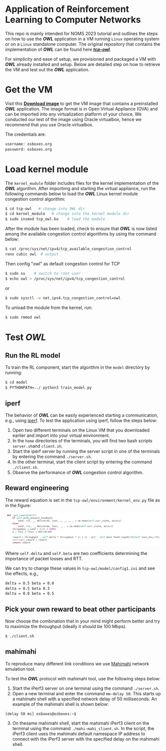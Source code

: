 # Application of Reinforcement Learning to Computer Networks
This repo is mainly intended for NOMS 2023 tutorial and outlines the steps on how to use the _**OWL**_ application in a VM running ```Linux``` operating system or on a ```Linux``` standalone computer. The original repository that contains the implementation of  _**OWL**_ can be found here _**[tcp-owl](https://github.com/alessiosac/tcp-owl)**_.

For simplicity and ease of setup, we provisioned and packaged a VM with _**OWL**_ already installed and setup. Below are detailed step on how to retrieve the VM and test out the _**OWL**_ application.

# Get the VM
Visit this **[Download image](https://www.dropbox.com/t/NcbTEn25mcHNvEbn)** to get the VM image that contains a preinstalled _**OWL**_ application. The image format is in Open Virtual Appliance (OVA) and can be imported into any virtualization platform of your choice. We conducted our test of the image using Oracle virtualbox, hence we recommend that you use Oracle virtualbox.

The credentials are:
```bash
username: osboxes.org
password: osboxes.org
```

# Load kernel module

The `kernel_module` folder includes files for the kernel implementation of the _**OWL**_ algorithm.
After importimg and starting the virtual appliance, run the following commands below to load the _**OWL**_ Linux kernel module congestion control algorithm:

```bash
$ cd tcp-owl   # change into OWL dir
$ cd kernel_module   # change into the kernel module dir
$ sudo insmod tcp_owl.ko    # load the module
```

After the module has been loaded, check to ensure that _**OWL**_ is now listed among the available congestion control algorithms by using the command below:  

```bash
$ cat /proc/sys/net/ipv4/tcp_available_congestion_control
reno cubic owl  # output
```

Then config "owl" as default congestion control for TCP
```bash
$ sudo su    # switch to root user
$ echo owl > /proc/sys/net/ipv4/tcp_congestion_control
```

or
```bash
$ sudo sysctl -w net.ipv4.tcp_congestion_control=owl
```

To unload the module from the kernel, run:
```bash
$ sudo rmmod owl
```

# Test _**OWL**_

## Run the RL model

To train the RL component, start the algorithm in the `model` directory by running:
```bash
$ cd model
$ PYTHONPATH=../ python3 train_model.py 
```

## iperf
The behavior of _**OWL**_ can be easily experienced starting a communication, e.g., using [iperf](https://iperf.fr/iperf-download.php). To test the application using iperf, follow the steps below:  

1. Open two different terminals on the Linux VM that you downloaded earlier and import into your virtual environment.  
2. In the ```home``` directories of the terminals, you will find two bash scripts ```server.sh```and ```client.sh```.
3. Start the iperf server by running the server script in one of the terminals by entering the command ```./server.sh```.
4. In the other terminal, start the client script by entering the command ```./client.sh```.
5. Observe the performance of _**OWL**_ congestion control algorithm.

## Reward engineering

The reward equation is set in the  ```tcp-owl/environment/kernel_env.py``` file as in the figure:

![alt text](./screens/get_reward.png)

Where ```self.delta``` and ```self.beta``` are two coefficients determining the importance of packet losses and RTT.

We can try to change these values in ```tcp-owl/model/config1.ini``` and see the effects, e.g.,
```bash
delta = 0.5 beta = 0.0
delta = 0.5 beta 0.3
delta = 0.0 beta = 0.5
```

## Pick your own reward to beat other participants

Now choose the combination that in your mind might perform better and try to maximize the throughput (ideally it should be 100 Mbps).

```bash
$ ./client.sh
```

## mahimahi
To reproduce many different link conditions we use [Mahimahi](http://mahimahi.mit.edu/) network emulation tool.  

To test the _**OWL**_ protocol with mahimahi tool, use the following steps below:

1. Start the iPerf3 server on one terminal using the command ```./server.sh```.
2. Open a new terminal and enter the command ```mm-delay 50```. This starts up a mahimahi shell with a specified network delay of 50 milliseconds. An example of the mahimahi shell is shown below:
```
[delay 50 ms] osboxes@osboxes:~$
```
3. On thesame mahimahi shell, start the mahimahi iPerf3 client on the terminal using the command ```./mahi-mahi_client.sh```. In the script, the iPerf3 client uses the mahimahi default namespace IP address to connect with the iPerf3 server with the specified delay on the mahimahi shell.
